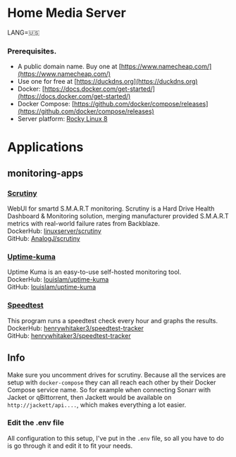 # Home Media Server

LANG=:us:

### Prerequisites.
- A public domain name. Buy one at [https://www.namecheap.com/](https://www.namecheap.com/)
- Use one for free at [https://duckdns.org](https://duckdns.org)
- Docker: [https://docs.docker.com/get-started/](https://docs.docker.com/get-started/)
- Docker Compose: [https://github.com/docker/compose/releases](https://github.com/docker/compose/releases)
- Server platform: [Rocky Linux 8](https://rockylinux.org/download)

# Applications
## monitoring-apps
### [Scrutiny]()
WebUI for smartd S.M.A.R.T monitoring. Scrutiny is a Hard Drive Health Dashboard & Monitoring solution, merging manufacturer provided S.M.A.R.T metrics with real-world failure rates from Backblaze. \
DockerHub:  [linuxserver/scrutiny](https://hub.docker.com/r/linuxserver/scrutiny) \
GitHub: [AnalogJ/scrutiny](https://github.com/AnalogJ/scrutiny#docker)

### [Uptime-kuma](https://demo.uptime.kuma.pet:27000)
Uptime Kuma is an easy-to-use self-hosted monitoring tool. \
DockerHub: [louislam/uptime-kuma](https://hub.docker.com/r/louislam/uptime-kuma) \
GitHub: [louislam/uptime-kuma](https://github.com/AnalogJ/scrutiny#docker)

### [Speedtest](https://speedtest.henrywhitaker.com)
This program runs a speedtest check every hour and graphs the results. \
DockerHub: [henrywhitaker3/speedtest-tracker](https://hub.docker.com/r/henrywhitaker3/speedtest-tracker) \
GitHub: [henrywhitaker3/speedtest-tracker](https://github.com/henrywhitaker3/Speedtest-Tracker)

## Info
Make sure you uncomment drives for scrutiny.
Because all the services are setup with `docker-compose` they can all reach each other by their Docker Compose service name. So for example when connecting Sonarr with Jacket or qBittorrent, then Jackett would be available on `http://jackett/api....`, which makes everything a lot easier.

### Edit the .env file
All configuration to this setup, I've put in the `.env` file, so all you have to do is go through it and edit it to fit your needs.
